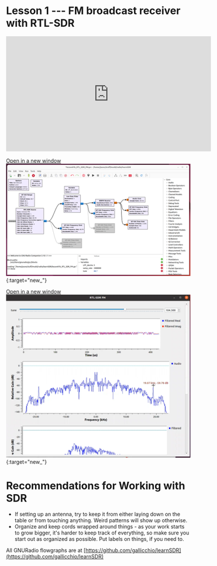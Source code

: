# Lesson 1 --- FM broadcast receiver with RTL-SDR

<iframe width="560" height="315" src="https://www.youtube.com/embed/tj_9p_rXULM" title="YouTube video player" frameborder="0" allow="accelerometer; autoplay; clipboard-write; encrypted-media; gyroscope; picture-in-picture" allowfullscreen></iframe>

[Open in a new window <img src="figs/flow/RTL-SDR-FM.png">](figs/flow/RTL-SDR-FM.png){:target="new_"}

[Open in a new window <img src="figs/run/RTL-SDR-FM.png">](figs/run/RTL-SDR-FM.png){:target="new_"}

# Recommendations for Working with SDR
* If setting up an antenna, try to keep it from either laying down on the table or from touching anything. Weird patterns will show up otherwise.
* Organize and keep cords wrapped around things - as your work starts to grow bigger, it's harder to keep track of everything, so make sure you start out as organized as possible. Put labels on things, if you need to.


All GNURadio flowgraphs are at [https://github.com/gallicchio/learnSDR](https://github.com/gallicchio/learnSDR)


